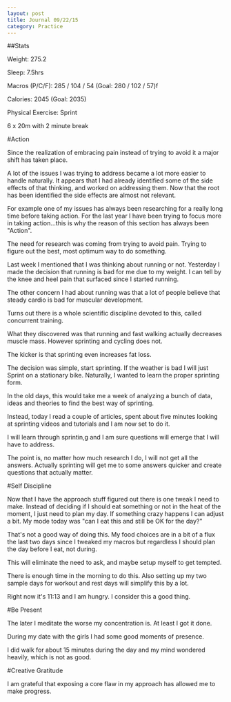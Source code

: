 ```yaml
---
layout: post
title: Journal 09/22/15
category: Practice
---
```


##Stats

Weight: 275.2

Sleep: 7.5hrs

Macros (P/C/F): 285 / 104 / 54 (Goal: 280 / 102 / 57)f

Calories: 2045 (Goal: 2035)

Physical Exercise: Sprint

6 x 20m with 2 minute break

#Action

Since the realization of embracing pain instead of trying to avoid it a major shift has taken place.

A lot of the issues I was trying to address became a lot more easier to handle naturally. It appears that I had already identified some of the side effects of that thinking, and worked on addressing them. Now that the root has been identified the side effects are almost not relevant.

For example one of my issues has always been researching for a really long time before taking action. For the last year I have been trying to focus more in taking action...this is why the reason of this section has always been "Action".

The need for research was coming from trying to avoid pain. Trying to figure out the best, most optimum way to do something.

Last week I mentioned that I was thinking about running or not. Yesterday I made the decision that running is bad for me due to my weight. I can tell by the knee and heel pain that surfaced since I started running.

The other concern I had about running was that a lot of people believe that steady cardio is bad for muscular development.

Turns out there is a whole scientific discipline devoted to this, called concurrent training. 

What they discovered was that running and fast walking actually decreases muscle mass. However sprinting and cycling does not.

The kicker is that sprinting even increases fat loss.

The decision was simple, start sprinting. If the weather is bad I will just Sprint on a stationary bike. Naturally, I wanted to learn the proper sprinting form.

In the old days, this would take me a week of analyzing a bunch of data, ideas and theories to find the best way of sprinting.

Instead, today I read a couple of articles, spent about five minutes looking at sprinting videos and tutorials and I am now set to do it.

I will learn through sprintin,g and I am sure questions will emerge that I will have to address.

The point is, no matter how much research I do, I will not get all the answers. Actually sprinting will get me to some answers quicker and create questions that actually matter.

#Self Discipline

Now that I have the approach stuff figured out there is one tweak I need to make. Instead of deciding if I should eat something or not in the heat of the moment, I just need to plan my day. If something crazy happens I can adjust a bit. My mode today was "can I eat this and still be OK for the day?"

That's not a good way of doing this. My food choices are in a bit of a flux the last two days since I tweaked my macros but regardless I should plan the day before I eat, not during.

This will eliminate the need to ask, and maybe setup myself to get tempted.

There is enough time in the morning to do this. Also setting up my two sample days for workout and rest days will simplify this by a lot.

Right now it's 11:13 and I am hungry. I consider this a good thing.

#Be Present

The later I meditate the worse my concentration is. At least I got it done.

During my date with the girls I had some good moments of presence.

I did walk for about 15 minutes during the day and my mind wondered heavily, which is not as good.

#Creative Gratitude

I am grateful that exposing a core flaw in my approach has allowed me to make progress.
